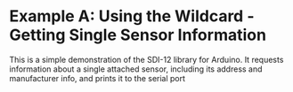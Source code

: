 # Example A: Using the Wildcard - Getting Single Sensor Information<!-- {#example_a_page} -->

This is a simple demonstration of the SDI-12 library for Arduino.
It requests information about a single attached sensor, including its address and manufacturer info, and prints it to the serial port

[//]: # ( @section a_wild_card_pio PlatformIO Configuration )

[//]: # ( @include{lineno} a_wild_card/platformio.ini )

[//]: # ( @section a_wild_card_code The Complete Example )

[//]: # ( @include{lineno} a_wild_card/a_wild_card.ino )
